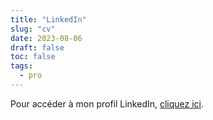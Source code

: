 ```yaml
---
title: "LinkedIn"
slug: "cv"
date: 2023-08-06
draft: false
toc: false
tags:
  - pro
---
```


Pour accéder à mon profil LinkedIn, [cliquez ici](https://www.linkedin.com/in/mlindemann/).